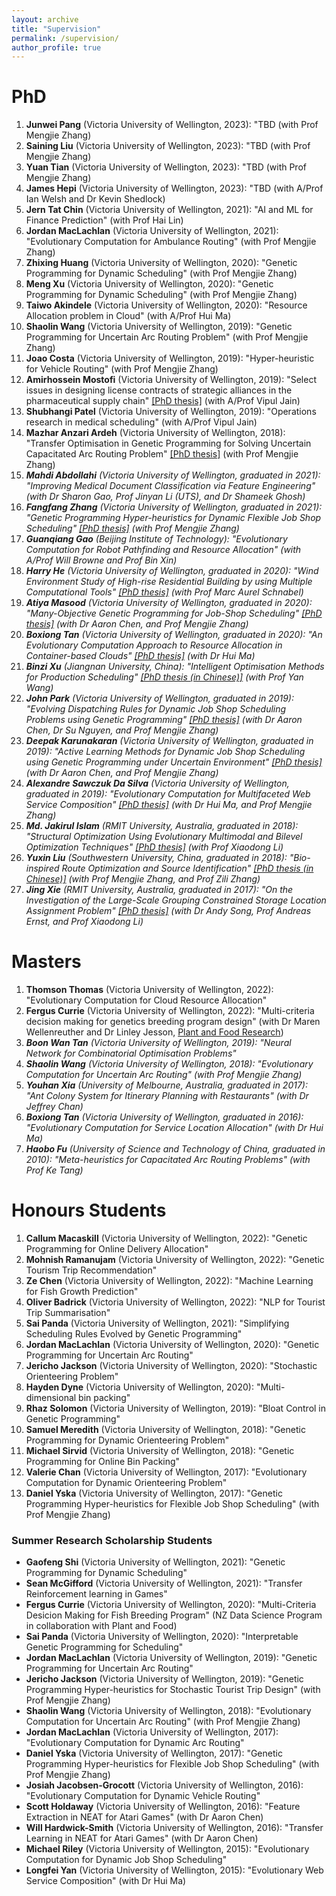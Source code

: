 ```yaml
---
layout: archive
title: "Supervision"
permalink: /supervision/
author_profile: true
---
```


# PhD

<ol>
<li><b>Junwei Pang</b> (Victoria University of Wellington, 2023): "TBD (with Prof Mengjie Zhang)</li>
<li><b>Saining Liu</b> (Victoria University of Wellington, 2023): "TBD (with Prof Mengjie Zhang)</li>
<li><b>Yuan Tian</b> (Victoria University of Wellington, 2023): "TBD (with Prof Mengjie Zhang)</li>
<li><b>James Hepi</b> (Victoria University of Wellington, 2023): "TBD (with A/Prof Ian Welsh and Dr Kevin Shedlock)</li>
<li><b>Jern Tat Chin</b> (Victoria University of Wellington, 2021): "AI and ML for Finance Prediction" (with Prof Hai Lin)</li>
<li><b>Jordan MacLachlan</b> (Victoria University of Wellington, 2021): "Evolutionary Computation for Ambulance Routing" (with Prof Mengjie Zhang)</li>
<li><b>Zhixing Huang</b> (Victoria University of Wellington, 2020): "Genetic Programming for Dynamic Scheduling" (with Prof Mengjie Zhang)</li>
<li><b>Meng Xu</b> (Victoria University of Wellington, 2020): "Genetic Programming for Dynamic Scheduling" (with Prof Mengjie Zhang)</li>
<li><b>Taiwo Akindele</b> (Victoria University of Wellington, 2020): "Resource Allocation problem in Cloud" (with A/Prof Hui Ma)</li>
<li><b>Shaolin Wang</b> (Victoria University of Wellington, 2019): "Genetic Programming for Uncertain Arc Routing Problem" (with Prof Mengjie Zhang)</li>
<li><b>Joao Costa</b> (Victoria University of Wellington, 2019): "Hyper-heuristic for Vehicle Routing" (with Prof Mengjie Zhang)</li>
<li><b>Amirhossein Mostofi</b> (Victoria University of Wellington, 2019): "Select issues in designing license contracts of strategic alliances in the pharmaceutical supply chain" <a href="https://tewaharoa.victoria.ac.nz/discovery/fulldisplay?docid=alma99179629398902386&context=L&vid=64VUW_INST:VUWNUI&lang=en&search_scope=MyInst_and_CI&adaptor=Local%20Search%20Engine&tab=all&query=any,contains,Amirhossein%20Mostofi&offset=0">[PhD thesis]</a> (with A/Prof Vipul Jain)</li>
<li><b>Shubhangi Patel</b> (Victoria University of Wellington, 2019): "Operations research in medical scheduling" (with A/Prof Vipul Jain)</li>
<li><b>Mazhar Anzari Ardeh</b> (Victoria University of Wellington, 2018): "Transfer Optimisation in Genetic Programming for Solving Uncertain Capacitated Arc Routing Problem" <a href="https://tewaharoa.victoria.ac.nz/discovery/fulldisplay?docid=alma99179830936502386&context=L&vid=64VUW_INST:VUWNUI&lang=en&search_scope=MyInst_and_CI&adaptor=Local%20Search%20Engine&tab=all&query=any,contains,mazhar%20ardeh&offset=0">[PhD thesis]</a> (with Prof Mengjie Zhang)</li>
<li><i><b>Mahdi Abdollahi</b> (Victoria University of Wellington, graduated in 2021): "Improving Medical Document Classification via Feature Engineering" (with Dr Sharon Gao, Prof Jinyan Li (UTS), and Dr Shameek Ghosh)</i></li>
<li><i><b>Fangfang Zhang</b> (Victoria University of Wellington, graduated in 2021): "Genetic Programming Hyper-heuristics for Dynamic Flexible Job Shop Scheduling" <a href="https://openaccess.wgtn.ac.nz/articles/thesis/Genetic_Programming_Hyper-heuristics_for_Dynamic_Flexible_Job_Shop_Scheduling/16528677">[PhD thesis]</a> (with Prof Mengjie Zhang)</i></li>
<li><i><b>Guanqiang Gao</b> (Beijing Institute of Technology): "Evolutionary Computation for Robot Pathfinding and Resource Allocation" (with A/Prof Will Browne and Prof Bin Xin)</i></li>
<li><i><b>Harry He</b> (Victoria University of Wellington, graduated in 2020): "Wind Environment Study of High-rise Residential Building by using Multiple Computational Tools" <a href="https://researcharchive.vuw.ac.nz/handle/10063/9218">[PhD thesis]</a> (with Prof Marc Aurel Schnabel)</i></li>
<li><i><b>Atiya Masood</b> (Victoria University of Wellington, graduated in 2020): "Many-Objective Genetic Programming for Job-Shop Scheduling" <a href="">[PhD thesis]</a> (with Dr Aaron Chen, and Prof Mengjie Zhang)</i></li>
<li><i><b>Boxiong Tan</b> (Victoria University of Wellington, graduated in 2020): "An Evolutionary Computation Approach to Resource Allocation in Container-based Clouds" <a href="http://researcharchive.vuw.ac.nz/xmlui/handle/10063/9297">[PhD thesis]</a> (with Dr Hui Ma)</i></li>
<li><i><b>Binzi Xu</b> (Jiangnan University, China): "Intelligent Optimisation Methods for Production Scheduling" <a href="https://www.cnki.net/KCMS/detail/detail.aspx?dbcode=CDFD&QueryID=0&CurRec=1&dbname=CDFDTEMP&filename=1020007558.nh&urlid=&yx=&v=MDc0NzRxVHJXTTFGckNVUjdxZll1UnNGeW5sVnIvSlZGMjVIck80R2RUSnA1RWJQSVI4ZVgxTHV4WVM3RGgxVDM=">[PhD thesis (in Chinese)]</a> (with Prof Yan Wang)</i></li>
<li><i><b>John Park</b> (Victoria University of Wellington, graduated in 2019): "Evolving Dispatching Rules for Dynamic Job Shop Scheduling Problems using Genetic Programming" <a href="http://researcharchive.vuw.ac.nz/handle/10063/8186">[PhD thesis]</a> (with Dr Aaron Chen, Dr Su Nguyen, and Prof Mengjie Zhang)</i></li>
<li><i><b>Deepak Karunakaran</b> (Victoria University of Wellington, graduated in 2019): "Active Learning Methods for Dynamic Job Shop Scheduling using Genetic Programming under Uncertain Environment" <a href="http://researcharchive.vuw.ac.nz/handle/10063/8614">[PhD thesis]</a> (with Dr Aaron Chen, and Prof Mengjie Zhang)</i></li>
<li><i><b>Alexandre Sawczuk Da Silva</b> (Victoria University of Wellington, graduated in 2019): "Evolutionary Computation for Multifaceted Web Service Composition" <a href="http://researcharchive.vuw.ac.nz/handle/10063/8014">[PhD thesis]</a> (with Dr Hui Ma, and Prof Mengjie Zhang)</i></li>
<li><i><b>Md. Jakirul Islam</b> (RMIT University, Australia, graduated in 2018): "Structural Optimization Using Evolutionary Multimodal and Bilevel Optimization Techniques" <a href="http://researchbank.rmit.edu.au/eserv/rmit:162527/Islam.pdf">[PhD thesis]</a> (with Prof Xiaodong Li)</i></li>
<li><i><b>Yuxin Liu</b> (Southwestern University, China, graduated in 2018): "Bio-inspired Route Optimization and Source Identification" <a href="http://gb.oversea.cnki.net/KCMS/detail/detail.aspx?filename=1018859716.nh&dbcode=CDFD&dbname=CDFDREF">[PhD thesis (in Chinese)]</a> (with Prof Mengjie Zhang, and Prof Zili Zhang)</i></li>
<li><i><b>Jing Xie</b> (RMIT University, Australia, graduated in 2017): "On the Investigation of the Large-Scale
Grouping Constrained Storage Location Assignment Problem" <a href="https://researchbank.rmit.edu.au/eserv/rmit:162142/Xie.pdf">[PhD thesis]</a> (with Dr Andy Song, Prof Andreas Ernst, and Prof Xiaodong Li)</i></li>
</ol>

# Masters

<ol>
<li><b>Thomson Thomas</b> (Victoria University of Wellington, 2022): "Evolutionary Computation for Cloud Resource Allocation"</li>
<li><b>Fergus Currie</b> (Victoria University of Wellington, 2022): "Multi-criteria decision making for genetics breeding program design" (with Dr Maren Wellenreuther and Dr Linley Jesson, <a href="https://www.plantandfood.com">Plant and Food Research</a>)</li>
<li><i><b>Boon Wan Tan</b> (Victoria University of Wellington, 2019): "Neural Network for Combinatorial Optimisation Problems"</i></li>
<li><i><b>Shaolin Wang</b> (Victoria University of Wellington, 2018): "Evolutionary Computation for Uncertain Arc Routing" (with Prof Mengjie Zhang)</i></li>
<li><i><b>Youhan Xia</b> (University of Melbourne, Australia, graduated in 2017): "Ant Colony System for Itinerary Planning with Restaurants" (with Dr Jeffrey Chan)</i></li>
<li><i><b>Boxiong Tan</b> (Victoria University of Wellington, graduated in 2016): "Evolutionary Computation for Service Location Allocation" (with Dr Hui Ma)</i></li>
<li><i><b>Haobo Fu</b> (University of Science and Technology of China, graduated in 2010): "Meta-heuristics for Capacitated Arc Routing Problems" (with Prof Ke Tang)</i></li>
</ol>


# Honours Students

<ol>
  <li><b>Callum Macaskill</b> (Victoria University of Wellington, 2022): "Genetic Programming for Online Delivery Allocation"</li>
  <li><b>Mohnish Ramanujam</b> (Victoria University of Wellington, 2022): "Genetic Tourism Trip Recommendation"</li>
  <li><b>Ze Chen</b> (Victoria University of Wellington, 2022): "Machine Learning for Fish Growth Prediction"</li>
  <li><b>Oliver Badrick</b> (Victoria University of Wellington, 2022): "NLP for Tourist Trip Summarisation"</li>
  <li><b>Sai Panda</b> (Victoria University of Wellington, 2021): "Simplifying Scheduling Rules Evolved by Genetic Programming"</li>
  <li><b>Jordan MacLachlan</b> (Victoria University of Wellington, 2020): "Genetic Programming for Uncertain Arc Routing"</li>
  <li><b>Jericho Jackson</b> (Victoria University of Wellington, 2020): "Stochastic Orienteering Problem"</li>
  <li><b>Hayden Dyne</b> (Victoria University of Wellington, 2020): "Multi-dimensional bin packing"</li>
  <li><b>Rhaz Solomon</b> (Victoria University of Wellington, 2019): "Bloat Control in Genetic Programming"</li>
  <li><b>Samuel Meredith</b> (Victoria University of Wellington, 2018): "Genetic Programming for Dynamic Orienteering Problem"</li>
  <li><b>Michael Sirvid</b> (Victoria University of Wellington, 2018): "Genetic Programming for Online Bin Packing"</li>
  <li><b>Valerie Chan</b> (Victoria University of Wellington, 2017): "Evolutionary Computation for Dynamic Orienteering Problem"</li>
  <li><b>Daniel Yska</b> (Victoria University of Wellington, 2017): "Genetic Programming Hyper-heuristics for Flexible Job Shop Scheduling" (with Prof Mengjie Zhang)</li>
</ol>


### Summer Research Scholarship Students

- __Gaofeng Shi__ (Victoria University of Wellington, 2021): "Genetic Programming for Dynamic Scheduling"
- __Sean McGifford__ (Victoria University of Wellington, 2021): "Transfer Reinforcement learning in Games"
- __Fergus Currie__ (Victoria University of Wellington, 2020): "Multi-Criteria Desicion Making for Fish Breeding Program" (NZ Data Science Program in collaboration with Plant and Food)
- __Sai Panda__ (Victoria University of Wellington, 2020): "Interpretable Genetic Programming for Scheduling"
- __Jordan MacLachlan__ (Victoria University of Wellington, 2019): "Genetic Programming for Uncertain Arc Routing"
- __Jericho Jackson__ (Victoria University of Wellington, 2019): "Genetic Programming Hyper-heuristics for Stochastic Tourist Trip Design" (with Prof Mengjie Zhang)
- __Shaolin Wang__ (Victoria University of Wellington, 2018): "Evolutionary Computation for Uncertain Arc Routing" (with Prof Mengjie Zhang)
- __Jordan MacLachlan__ (Victoria University of Wellington, 2017): "Evolutionary Computation for Dynamic Arc Routing"
- __Daniel Yska__ (Victoria University of Wellington, 2017): "Genetic Programming Hyper-heuristics for Flexible Job Shop Scheduling" (with Prof Mengjie Zhang)
- __Josiah Jacobsen-Grocott__ (Victoria University of Wellington, 2016): "Evolutionary Computation for Dynamic Vehicle Routing"
- __Scott Holdaway__ (Victoria University of Wellington, 2016): "Feature Extraction in NEAT for Atari Games" (with Dr Aaron Chen)
- __Will Hardwick-Smith__ (Victoria University of Wellington, 2016): "Transfer Learning in NEAT for Atari Games" (with Dr Aaron Chen)
- __Michael Riley__ (Victoria University of Wellington, 2015): "Evolutionary Computation for Dynamic Job Shop Scheduling"
- __Longfei Yan__ (Victoria University of Wellington, 2015): "Evolutionary Web Service Composition" (with Dr Hui Ma)
